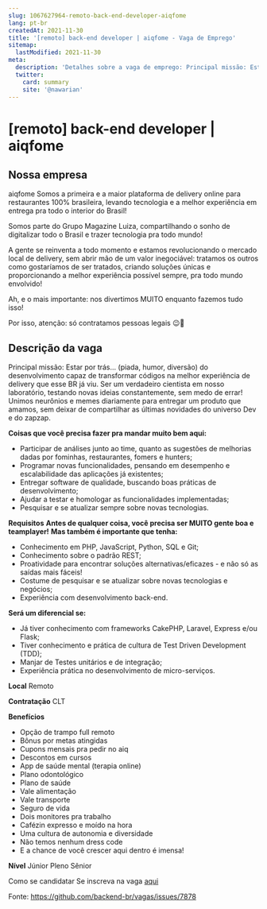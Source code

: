 ```yaml
---
slug: 1067627964-remoto-back-end-developer-aiqfome
lang: pt-br
createdAt: 2021-11-30
title: '[remoto] back-end developer | aiqfome - Vaga de Emprego'
sitemap:
  lastModified: 2021-11-30
meta:
  description: 'Detalhes sobre a vaga de emprego: Principal missão: Estar por trás... (piada, humor, diversão) do desenvolvimento capaz de transformar códigos na melhor experiência de delivery que esse BR já viu. Ser um verdadeiro cientista em nosso laboratório, testando novas ideias constantemente, sem medo de errar! Unimos neurônios e memes diariamente para entregar um produto que amamos, sem deixar de compartilhar as últimas novidades do universo Dev e do zapzap. **Coisas que você precisa fazer pra mandar muito bem aqui:** - Participar de análises junto ao time, quanto as sugestões de melhorias dadas por fominhas, restaurantes, fomers e hunters; - Programar novas funcionalidades, pensando em desempenho e escalabilidade das aplicações já existentes; - Entregar software de qualidade, buscando boas práticas de desenvolvimento; - Ajudar a testar e homologar as funcionalidades implementadas; - Pesquisar e se atualizar sempre sobre novas tecnologias. **Requisitos** **Antes de qualquer coisa, você precisa ser MUITO gente boa e teamplayer!** **Mas também é importante que tenha:** - Conhecimento em PHP, JavaScript, Python, SQL e Git; - Conhecimento sobre o padrão REST; - Proatividade para encontrar soluções alternativas/eficazes - e não só as saídas mais fáceis! - Costume de pesquisar e se atualizar sobre novas tecnologias e negócios; - Experiência com desenvolvimento back-end. **Será um diferencial se:** - Já tiver conhecimento com frameworks CakePHP, Laravel, Express e/ou Flask; - Tiver conhecimento e prática de cultura de Test Driven Development (TDD); - Manjar de Testes unitários e de integração; - Experiência prática no desenvolvimento de micro-serviços. **Local** Remoto **Contratação** CLT **Benefícios** - Opção de trampo full remoto - Bônus por metas atingidas - Cupons mensais pra pedir no aiq - Descontos em cursos - App de saúde mental (terapia online) - Plano odontológico - Plano de saúde - Vale alimentação - Vale transporte - Seguro de vida - Dois monitores pra trabalho - Cafézin expresso e moído na hora - Uma cultura de autonomia e diversidade - Não temos nenhum dress code - E a chance de você crescer aqui dentro é imensa!  **Nível** Júnior Pleno Sênior  Como se candidatar Se inscreva na vaga [aqui ](https://aiqfome.gupy.io/jobs/1276832)'
  twitter:
    card: summary
    site: '@nawarian'
---
```


# [remoto] back-end developer | aiqfome


## Nossa empresa
aiqfome
Somos a primeira e a maior plataforma de delivery online para restaurantes 100% brasileira, levando tecnologia e a melhor experiência em entrega pra todo o interior do Brasil!

Somos parte do Grupo Magazine Luiza, compartilhando o sonho de digitalizar todo o Brasil e trazer tecnologia pra todo mundo!

A gente se reinventa a todo momento e estamos revolucionando o mercado local de delivery, sem abrir mão de um valor inegociável: tratamos os outros como gostaríamos de ser tratados, criando soluções únicas e proporcionando a melhor experiência possível sempre, pra todo mundo envolvido!

Ah, e o mais importante: nos divertimos MUITO enquanto fazemos tudo isso!

Por isso, atenção: só contratamos pessoas legais 😉💜

## Descrição da vaga
Principal missão: Estar por trás... (piada, humor, diversão) do desenvolvimento capaz de transformar códigos na melhor experiência de delivery que esse BR já viu. Ser um verdadeiro cientista em nosso laboratório, testando novas ideias constantemente, sem medo de errar! Unimos neurônios e memes diariamente para entregar um produto que amamos, sem deixar de compartilhar as últimas novidades do universo Dev e do zapzap.

**Coisas que você precisa fazer pra mandar muito bem aqui:**

- Participar de análises junto ao time, quanto as sugestões de melhorias dadas por fominhas, restaurantes, fomers e hunters;
- Programar novas funcionalidades, pensando em desempenho e escalabilidade das aplicações já existentes;
- Entregar software de qualidade, buscando boas práticas de desenvolvimento;
- Ajudar a testar e homologar as funcionalidades implementadas;
- Pesquisar e se atualizar sempre sobre novas tecnologias.

**Requisitos**
**Antes de qualquer coisa, você precisa ser MUITO gente boa e teamplayer!**
**Mas também é importante que tenha:**

- Conhecimento em PHP, JavaScript, Python, SQL e Git;
- Conhecimento sobre o padrão REST;
- Proatividade para encontrar soluções alternativas/eficazes - e não só as saídas mais fáceis!
- Costume de pesquisar e se atualizar sobre novas tecnologias e negócios;
- Experiência com desenvolvimento back-end.

**Será um diferencial se:**

- Já tiver conhecimento com frameworks CakePHP, Laravel, Express e/ou Flask;
- Tiver conhecimento e prática de cultura de Test Driven Development (TDD);
- Manjar de Testes unitários e de integração;
- Experiência prática no desenvolvimento de micro-serviços.

**Local**
Remoto

**Contratação**
CLT

**Benefícios**

- Opção de trampo full remoto
- Bônus por metas atingidas
- Cupons mensais pra pedir no aiq
- Descontos em cursos
- App de saúde mental (terapia online)
- Plano odontológico
- Plano de saúde
- Vale alimentação
- Vale transporte
- Seguro de vida
- Dois monitores pra trabalho
- Cafézin expresso e moído na hora
- Uma cultura de autonomia e diversidade
- Não temos nenhum dress code
- E a chance de você crescer aqui dentro é imensa!



**Nível**
Júnior
Pleno
Sênior


Como se candidatar
Se inscreva na vaga [aqui
](https://aiqfome.gupy.io/jobs/1276832)


Fonte: https://github.com/backend-br/vagas/issues/7878